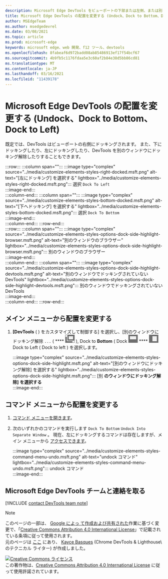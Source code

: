 ```yaml
---
description: Microsoft Edge DevTools をビューポートの下部または左側、または別のウィンドウに移動する方法。
title: Microsoft Edge DevTools の配置を変更する (Undock、Dock to Bottom、Dock to Left)
author: MSEdgeTeam
ms.author: msedgedevrel
ms.date: 03/08/2021
ms.topic: article
ms.prod: microsoft-edge
keywords: microsoft edge、web 開発、f12 ツール、devtools
ms.openlocfilehash: 8fabeaf6d972badd08ab85486913ef17f54bcf67
ms.sourcegitcommit: 4b9fb5c1176fdaa5e3c60af2b84e38d5bb86cd81
ms.translationtype: MT
ms.contentlocale: ja-JP
ms.lasthandoff: 03/16/2021
ms.locfileid: "11439178"
---
```

<!-- Copyright Kayce Basques 

   Licensed under the Apache License, Version 2.0 (the "License");
   you may not use this file except in compliance with the License.
   You may obtain a copy of the License at

       https://www.apache.org/licenses/LICENSE-2.0

   Unless required by applicable law or agreed to in writing, software
   distributed under the License is distributed on an "AS IS" BASIS,
   WITHOUT WARRANTIES OR CONDITIONS OF ANY KIND, either express or implied.
   See the License for the specific language governing permissions and
   limitations under the License.  -->

# <a name="change-microsoft-edge-devtools-placement-undock-dock-to-bottom-dock-to-left"></a>Microsoft Edge DevTools の配置を変更する (Undock、Dock to Bottom、Dock to Left)  

既定では、DevTools はビューポートの右側にドッキングされます。  また、下にドッキングしたり、左にドッキングしたり、DevTools を別のウィンドウにドッキング解除したりすることもできます。  

:::row:::
   :::column span="":::
      :::image type="complex" source="../media/customize-elements-styles-right-docked.msft.png" alt-text="[左にドッキング] を選択する" lightbox="../media/customize-elements-styles-right-docked.msft.png":::
         選択 `Dock To Left`  
      :::image-end:::  
   :::column-end:::
   :::column span="":::
      :::image type="complex" source="../media/customize-elements-styles-bottom-docked.msft.png" alt-text="[下へドッキング] を選択する" lightbox="../media/customize-elements-styles-bottom-docked.msft.png":::
         選択 `Dock To Bottom`  
      :::image-end:::  
   :::column-end:::
:::row-end:::  
:::row:::
   :::column span="":::
      :::image type="complex" source="../media/customize-elements-styles-options-dock-side-highlight-browser.msft.png" alt-text="別のウィンドウのブラウザー" lightbox="../media/customize-elements-styles-options-dock-side-highlight-browser.msft.png":::
         別のウィンドウのブラウザー  
      :::image-end:::  
   :::column-end:::
   :::column span="":::
      :::image type="complex" source="../media/customize-elements-styles-options-dock-side-highlight-devtools.msft.png" alt-text="別のウィンドウでドッキングされていない DevTools" lightbox="../media/customize-elements-styles-options-dock-side-highlight-devtools.msft.png":::
         別のウィンドウでドッキングされていない DevTools  
      :::image-end:::  
   :::column-end:::
:::row-end:::  

## <a name="change-placement-from-the-main-menu"></a>メイン メニューから配置を変更する  

1.  **[DevTools** \( \) をカスタマイズして制御する] を選択し、[別のウィンドウにドッキング解除 `...` \( **** ![ Undock ](../media/undock-icon.msft.png) \), Dock to **Bottom** \( Dock ![ to Bottom \), ](../media/bottom-icon.msft.png) **** ![ または ](../media/left-icon.msft.png) Dock to Left \( Dock to left \) を選択します。  
    
    :::image type="complex" source="../media/customize-elements-styles-options-dock-side-highlight.msft.png" alt-text="[別のウィンドウにドッキング解除] を選択する" lightbox="../media/customize-elements-styles-options-dock-side-highlight.msft.png":::
       [別 **のウィンドウにドッキング解除] を選択する**  
    :::image-end:::  
    
## <a name="change-placement-from-the-command-menu"></a>コマンド メニューから配置を変更する  

1.  [コマンド メニューを開きます][DevtoolsCommandMenu]。  
1.  次のいずれかのコマンドを実行します `Dock To Bottom` `Undock Into Separate Window` 。  現在、左にドッキングするコマンドは存在しますが、メイン メニューから [アクセスできます](#change-placement-from-the-main-menu)。  
    
    :::image type="complex" source="../media/customize-elements-styles-command-menu-undo.msft.png" alt-text="undock コマンド" lightbox="../media/customize-elements-styles-command-menu-undo.msft.png":::
       undock コマンド  
    :::image-end:::  
    
## <a name="getting-in-touch-with-the-microsoft-edge-devtools-team"></a>Microsoft Edge DevTools チームと連絡を取る  

[!INCLUDE [contact DevTools team note](../includes/contact-devtools-team-note.md)]  

<!-- links -->  

[DevtoolsCommandMenu]: ../command-menu/index.md "[Microsoft Edge DevTools コマンド] メニューメニューを使用してコマンドを実行|Microsoft Docs"  

> [!NOTE]
> このページの一部は、 [Google によっ て作成および共有された][GoogleSitePolicies]作業に基づく変更で、「[Creative Commons Attribution 4.0 International License][CCA4IL]」で記載されている条項に従って使用されます。  
> 元のページは [ここ](https://developers.google.com/web/tools/chrome-devtools/customize/placement) にあり、 [Kayce Basques][KayceBasques] \(Chrome DevTools \& Lighthouse\ のテクニカル ライター) が作成しました。  

[![Creative Commons ライセンス][CCby4Image]][CCA4IL]  
この著作物は、[Creative Commons Attribution 4.0 International License][CCA4IL] に従って使用許諾されています。  

[CCA4IL]: https://creativecommons.org/licenses/by/4.0  
[CCby4Image]: https://i.creativecommons.org/l/by/4.0/88x31.png  
[GoogleSitePolicies]: https://developers.google.com/terms/site-policies  
[KayceBasques]: https://developers.google.com/web/resources/contributors/kaycebasques  
